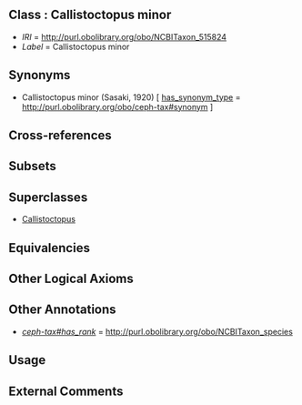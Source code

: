 
## Class : Callistoctopus minor

 * *IRI* = http://purl.obolibrary.org/obo/NCBITaxon_515824
 * *Label* = Callistoctopus minor

## Synonyms

 * Callistoctopus minor (Sasaki, 1920) [ [has_synonym_type](../../pe/oboInOwl#hasSynonymType.md) = http://purl.obolibrary.org/obo/ceph-tax#synonym ]

## Cross-references


## Subsets


## Superclasses

 * [Callistoctopus](../../NCBITaxon/96/NCBITaxon_505396.md)

## Equivalencies


## Other Logical Axioms


## Other Annotations

 * *[ceph-tax#has_rank](../../ceph-tax#has/nk/ceph-tax#has_rank.md)* = http://purl.obolibrary.org/obo/NCBITaxon_species

## Usage


## External Comments

